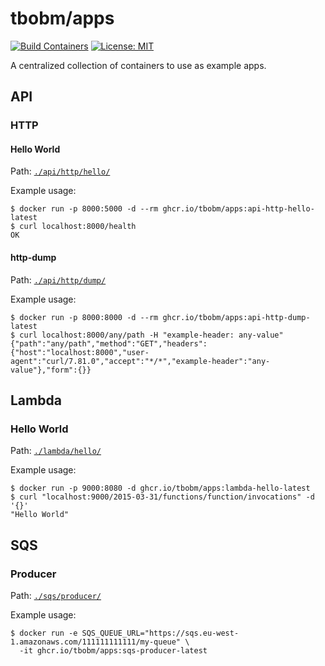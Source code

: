 # tbobm/apps

[![Build Containers](https://github.com/tbobm/apps/actions/workflows/main.yaml/badge.svg)](https://github.com/tbobm/apps/actions/workflows/main.yaml)  [![License: MIT](https://img.shields.io/badge/License-MIT-yellow.svg)](https://opensource.org/licenses/MIT)

A centralized collection of containers to use as example apps.

## API

### HTTP

#### Hello World

Path: [`./api/http/hello/`](./api/http/hello/)

Example usage:
```console
$ docker run -p 8000:5000 -d --rm ghcr.io/tbobm/apps:api-http-hello-latest
$ curl localhost:8000/health
OK
```

#### http-dump

Path: [`./api/http/dump/`](./api/http/dump/)

Example usage:
```console
$ docker run -p 8000:8000 -d --rm ghcr.io/tbobm/apps:api-http-dump-latest
$ curl localhost:8000/any/path -H "example-header: any-value"
{"path":"any/path","method":"GET","headers":{"host":"localhost:8000","user-agent":"curl/7.81.0","accept":"*/*","example-header":"any-value"},"form":{}}
```

## Lambda

### Hello World

Path: [`./lambda/hello/`](./lambda/hello/)

Example usage:
```console
$ docker run -p 9000:8080 -d ghcr.io/tbobm/apps:lambda-hello-latest
$ curl "localhost:9000/2015-03-31/functions/function/invocations" -d '{}'
"Hello World"
```


## SQS

### Producer

Path: [`./sqs/producer/`](./sqs/producer/)

Example usage:
```console
$ docker run -e SQS_QUEUE_URL="https://sqs.eu-west-1.amazonaws.com/111111111111/my-queue" \
  -it ghcr.io/tbobm/apps:sqs-producer-latest
```

